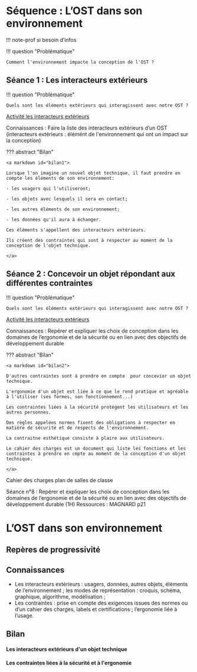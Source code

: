 # Séquence : L’OST dans son environnement

!!! note-prof
    si besoin d’infos


!!! question "Problématique"

    Comment l'environnement impacte la conception de l'OST ?

    

## Séance 1 : Les interacteurs extérieurs

!!! question "Problématique"


    Quels sont les éléments extérieurs qui interagissent avec notre OST ?

[Activité les interacteurs extérieurs](../systInformation)

Connaissances : Faire la liste des interacteurs extérieurs d’un OST (interacteurs extérieurs : élémént de l'environnement qui ont un impact sur la conception)

??? abstract "Bilan"

    <a markdown id="bilan1">

    Lorsque l'on imagine un nouvel objet technique, il faut prendre en compte les éléments de son environnement:

    - les usagers qui l'utiliseront;

    - les objets avec lesquels il sera en contact;

    - les autres éléments de son environnement;

    - les données qu'il aura à échanger.

    Ces éléments s'appellent des interacteurs extérieurs.

    Ils créent des contraintes qui sont à respecter au moment de la conception de l'objet technique.

    </a>

<div style="break-inside: avoid;"></div>



## Séance 2 : Concevoir un objet répondant aux différentes contraintes

!!! question "Problématique"


    Quels sont les éléments extérieurs qui interagissent avec notre OST ?

[Activité les interacteurs extérieurs](../systInformation)

Connaissances : Repérer et expliquer les choix de conception dans les domaines de l’ergonomie et de la sécurité ou en lien avec des objectifs de développement durable

??? abstract "Bilan"

    <a markdown id="bilan2">

    D'autres contraintes sont à prendre en compte  pour concevior un objet technique.

    L'ergonomie d'un objet est liée à ce que le rend pratique et agréable à l'utiliser (ses formes, son fonctionnement...)

    Les contraintes liées à la sécurité protégent les utilisateurs et les autres personnes.

    Des règles appelées normes fixent des obligations à respecter en matière de sécurité et de respects de l'environnement. 

    La contraitne esthétique consiste à plaire aux utilisateurs.

    Le cahier des charges est un document qui liste les fonctions et les contraintes à prendre en cmpte au moment de la conception d'un objet technique.

    </a>

Cahier des charges plan de salles de classe

Séance n°8 : Repérer et expliquer les choix de conception dans les domaines de l’ergonomie et de la sécurité ou en lien avec des objectifs de développement durable (1H)
Ressources : MAGNARD p21





# L’OST dans son environnement

## Repères de progressivité




## Connaissances

- Les interacteurs extérieurs : usagers, données, autres objets, éléments de l’environnement ; les modes de représentation : croquis, schéma, graphique, algorithme, modélisation ;
- Les contraintes : prise en compte des exigences issues des normes ou d’un cahier des charges, labels et certifications ; l’ergonomie liée à l’usage.

## Bilan

#### Les interacteurs extérieurs d'un objet technique



#### Les contraintes liées à la sécurité et à l'ergonomie

